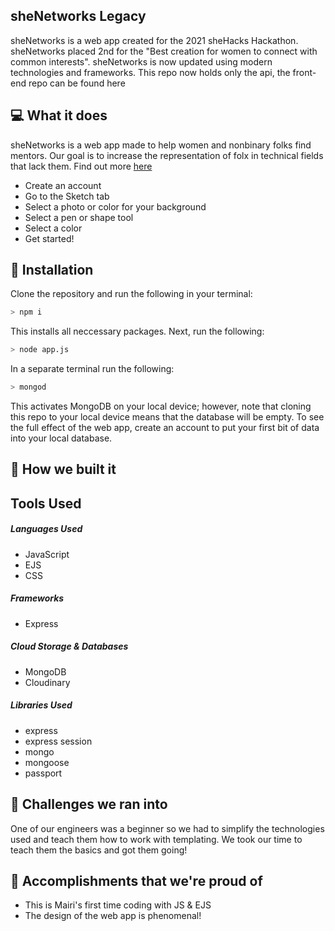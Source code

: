 ## sheNetworks Legacy
<p>sheNetworks is a web app created for the 2021 sheHacks Hackathon. sheNetworks placed 2nd for the "Best creation for women to connect with common interests". sheNetworks is now updated using modern technologies and frameworks. This repo now holds only the api, the front-end repo can be found here</p>

## 💻 What it does
<p> sheNetworks is a web app made to help women and nonbinary folks find mentors. Our goal is to increase the representation
of folx in technical fields that lack them. Find out more <a href="https://quiet-anchorage-71064.herokuapp.com/">here</a></p>

<ul>
    <li>Create an account</li>
    <li>Go to the Sketch tab</li>
    <li>Select a photo or color for your background</li>
    <li>Select a pen or shape tool </li>
    <li>Select a color </li>
    <li>Get started! </li>
</ul>

## 🔨 Installation
Clone the repository and run the following in your terminal:
```bash
> npm i
```
This installs all neccessary packages. Next, run the following:
```bash
> node app.js
```
In a separate terminal run the following: 
```bash
> mongod
```
This activates MongoDB on your local device; however, note that cloning this repo to your local device means that the database will be empty. To see the full effect of the web app, create an account to put your first bit of data into your local database.

## 🔨 How we built it
<h2>Tools Used</h2>

<h5>Languages Used</h5>
<ul>
    <li>JavaScript</li>
    <li>EJS</li>
    <li>CSS</li>
</ul>

<h5>Frameworks</h5>
<ul>
    <li>Express</li>
</ul>

<h5>Cloud Storage & Databases</h5>
<ul>
    <li>MongoDB</li>
    <li>Cloudinary</li>
</ul>

<h5>Libraries Used</h5>
<ul>
    <li>express</li>
    <li>express session</li>
    <li>mongo</li>
    <li>mongoose</li>
    <li>passport</li>
</ul>

## 🧠 Challenges we ran into
<p> One of our engineers was a beginner so we had to simplify the technologies used and teach them how to work with templating. 
We took our time to teach them the basics and got them going!</p> 

## 🏅 Accomplishments that we're proud of
<ul>
    <li>This is Mairi's first time coding with JS & EJS</li>
    <li>The design of the web app is phenomenal!</li>
</ul>



